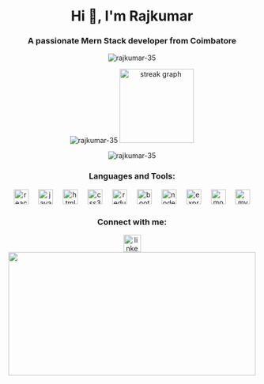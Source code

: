 <h1 align="center">Hi 👋, I'm Rajkumar</h1>
<h3 align="center">A passionate Mern Stack developer from Coimbatore</h3>
<p align="center"> <img src="https://komarev.com/ghpvc/?username=rajkumar-35&label=Profile%20views&color=0e75b6&style=flat" alt="rajkumar-35" /> </p>

<div align="center" >
  <img align="" src="https://github-readme-stats.vercel.app/api/top-langs?username=rajkumar-35&show_icons=true&locale=en&layout=compact" alt="rajkumar-35" />
  <img src="https://streak-stats.demolab.com?user=Rajkumar&locale=en&mode=daily&theme=dracula&hide_border=false&border_radius=5" height="150" alt="streak graph"  />
</div>

<!--<p align="center"> <a href="https://github.com/ryo-ma/github-profile-trophy"><img src="https://github-profile-trophy.vercel.app/?username=rajkumar-35" alt="rajkumar-35" /></a> </p>-->

<div align ="center">
  <p><img align="center" src="https://github-readme-stats.vercel.app/api?username=rajkumar-35&show_icons=true&locale=en" alt="rajkumar-35" /></p>
</div>

<div style="display: inline;">
  <div style="display: inline;">
    <h3 align="center">Languages and Tools:</h3>
<div align="center">
  <img src="https://cdn.jsdelivr.net/gh/devicons/devicon/icons/react/react-original.svg" height="30" alt="react logo"  />
  <img width="12" />
  <img src="https://cdn.jsdelivr.net/gh/devicons/devicon/icons/javascript/javascript-original.svg" height="30" alt="javascript logo"  />
  <img width="12" />
  <img src="https://cdn.jsdelivr.net/gh/devicons/devicon/icons/html5/html5-original.svg" height="30" alt="html5 logo"  />
  <img width="12" />
  <img src="https://cdn.jsdelivr.net/gh/devicons/devicon/icons/css3/css3-original.svg" height="30" alt="css3 logo"  />
  <img width="12" />
  <img src="https://cdn.jsdelivr.net/gh/devicons/devicon/icons/redux/redux-original.svg" height="30" alt="redux logo"  />
  <img width="12" />
  <img src="https://cdn.jsdelivr.net/gh/devicons/devicon/icons/bootstrap/bootstrap-original.svg" height="30" alt="bootstrap logo"  />
  <img width="12" />
  <img src="https://cdn.jsdelivr.net/gh/devicons/devicon/icons/nodejs/nodejs-original.svg" height="30" alt="nodejs logo"  />
  <img width="12" />
  <img src="https://cdn.jsdelivr.net/gh/devicons/devicon/icons/express/express-original.svg" height="30" alt="express logo"  />
  <img width="12" />
  <img src="https://cdn.jsdelivr.net/gh/devicons/devicon/icons/mongodb/mongodb-original.svg" height="30" alt="mongodb logo"  />
  <img width="12" />
  <img src="https://cdn.jsdelivr.net/gh/devicons/devicon/icons/mysql/mysql-original.svg" height="30" alt="mysql logo"  />
</div>
  </div>
  <div style="display: inline;">
    <h3 align="center">Connect with me:</h3>
<div align="center">
  <a href="https://www.linkedin.com/in/rajkumar-mern-developer/" target="_blank">
    <img src="https://img.shields.io/static/v1?message=LinkedIn&logo=linkedin&label=&color=0077B5&logoColor=white&labelColor=&style=for-the-badge" height="35" alt="linkedin logo"  />
  </a>
</div>
  </div>
</div>
<div align="center">
  <img align="" height="250" width = "500" src="https://camo.githubusercontent.com/7de37139d0b4c1ce40865e799b446c0e963a3dd8fb68d239707237c40604fa3d/68747470733a2f2f63646e2e6472696262626c652e636f6d2f75736572732f3733303730332f73637265656e73686f74732f363538313234332f6176656e746f2e676966"  />
</div>








